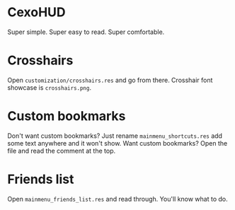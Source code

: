 # CexoHUD
Super simple.
Super easy to read.
Super comfortable.

# Crosshairs
Open `customization/crosshairs.res` and go from there. Crosshair font showcase is `crosshairs.png`.

# Custom bookmarks
Don't want custom bookmarks? Just rename `mainmenu_shortcuts.res` add some text anywhere and it won't show.
Want custom bookmarks? Open the file and read the comment at the top.

# Friends list
Open `mainmenu_friends_list.res` and read through. You'll know what to do.

